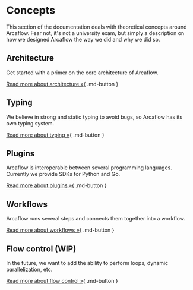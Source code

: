 # Concepts

This section of the documentation deals with theoretical concepts around Arcaflow. Fear not, it's not a university exam, but simply a description on how we designed Arcaflow the way we did and why we did so.

<h2>Architecture</h2>

Get started with a primer on the core architecture of Arcaflow.

[Read more about architecture &raquo;](architecture.md){ .md-button }

<h2>Typing</h2>

We believe in strong and static typing to avoid bugs, so Arcaflow has its own typing system.

[Read more about typing &raquo;](typing.md){ .md-button }

<h2>Plugins</h2>

Arcaflow is interoperable between several programming languages. Currently we provide SDKs for Python and Go.

[Read more about plugins &raquo;](plugins.md){ .md-button }

<h2>Workflows</h2>

Arcaflow runs several steps and connects them together into a workflow.

[Read more about workflows &raquo;](workflows.md){ .md-button }

<h2>Flow control (WIP)</h2>

In the future, we want to add the ability to perform loops, dynamic parallelization, etc.

[Read more about flow control &raquo;](../workflows/flow-control.md){ .md-button }
